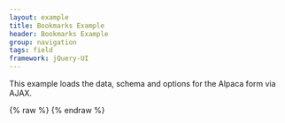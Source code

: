 ```yaml
---
layout: example
title: Bookmarks Example
header: Bookmarks Example
group: navigation
tags: field
framework: jQuery-UI
---
```


This example loads the data, schema and options for the Alpaca form via AJAX.
<div id="field1"> </div>
{% raw %}
<script type="text/javascript" id="field1-script">
$("#field1").alpaca({
    "schema": {
        "dataSource": "./data.json",
        "optionsSource": "./options.json",
        "schemaSource": "./schema.json"
    }
});
</script>
{% endraw %}